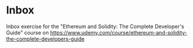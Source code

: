 # Inbox
Inbox exercise for the "Ethereum and Solidity: The Complete Developer's Guide" course on https://www.udemy.com/course/ethereum-and-solidity-the-complete-developers-guide
